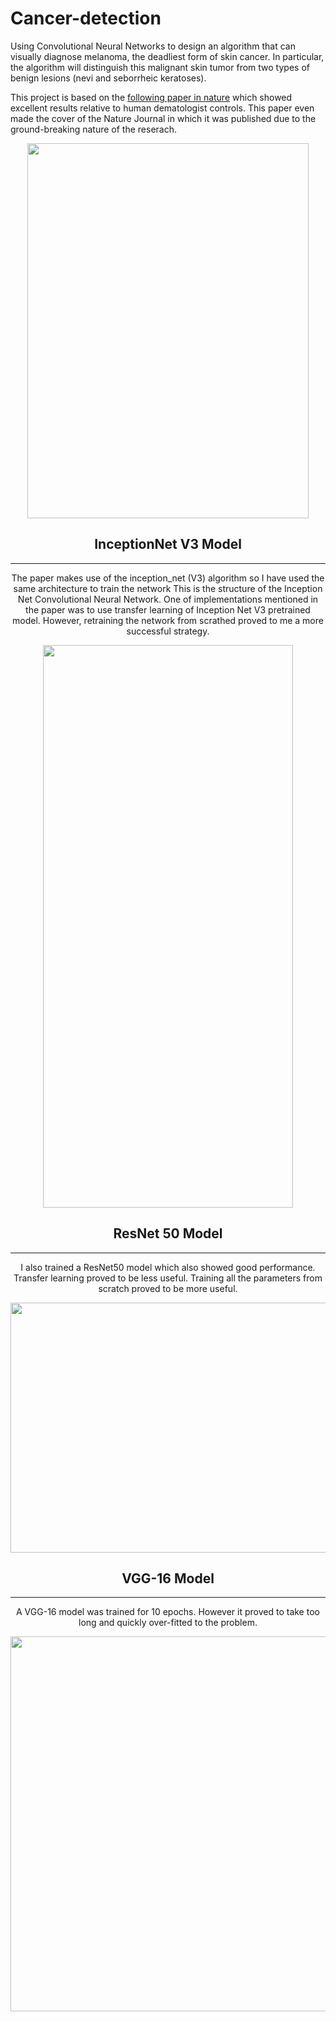 # Cancer-detection
Using Convolutional Neural Networks to design an algorithm that can visually diagnose melanoma, the deadliest form of skin cancer. In particular, the algorithm will distinguish this malignant skin tumor from two types of benign lesions (nevi and seborrheic keratoses).

This project is based on the [following paper in nature](https://www.nature.com/articles/nature21056.epdf?author_access_token=8oxIcYWf5UNrNpHsUHd2StRgN0jAjWel9jnR3ZoTv0NXpMHRAJy8Qn10ys2O4tuPakXos4UhQAFZ750CsBNMMsISFHIKinKDMKjShCpHIlYPYUHhNzkn6pSnOCt0Ftf6) which showed excellent results relative to human dematologist controls. This paper even made the cover of the Nature Journal in which it was published due to the ground-breaking nature of the reserach. 

<div style="text-align:center"><img src="https://pbs.twimg.com/media/C3qJe4qWcAEhPOE.jpg" width="450" height="600" />


## InceptionNet V3 Model
----
The paper makes use of the inception_net (V3) algorithm so I have used the same architecture to train the network 
This is the structure of the Inception Net Convolutional Neural Network. One of implementations mentioned in the paper was to 
use transfer learning of Inception Net V3 pretrained model. However, retraining the network from scrathed proved to me a more successful strategy. 

<div style="text-align:center"><img src="https://4.bp.blogspot.com/-TMOLlkJBxms/Vt3HQXpE2cI/AAAAAAAAA8E/7X7XRFOY6Xo/s1600/image03.png" width="400" height="900" />    
    
## ResNet 50 Model
----
I also trained a ResNet50 model which also showed good performance. Transfer learning proved to be less useful. Training all the parameters from scratch proved to be more
useful. 
<div style="text-align:center"><img src="https://i.stack.imgur.com/XTo6Q.png" width="900" height="400" />   
    
## VGG-16 Model
----
A VGG-16 model was trained for 10 epochs. However it proved to take too long and quickly over-fitted to the problem. 
<div style="text-align:center"><img src="https://cdn.analyticsvidhya.com/wp-content/uploads/2017/08/08131808/temp7.png" width="900" height="600" />



